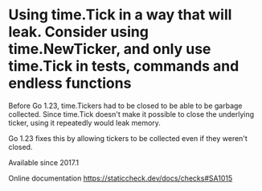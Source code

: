 # Using time.Tick in a way that will leak. Consider using time.NewTicker, and only use time.Tick in tests, commands and endless functions

Before Go 1.23, time.Tickers had to be closed to be able to be garbage
collected. Since time.Tick doesn't make it possible to close the underlying
ticker, using it repeatedly would leak memory.

Go 1.23 fixes this by allowing tickers to be collected even if they weren't closed.

Available since
    2017.1

Online documentation
    https://staticcheck.dev/docs/checks#SA1015
